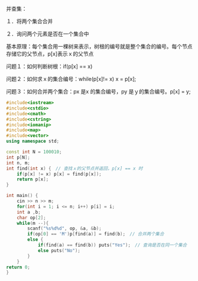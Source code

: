 并查集：

１．将两个集合合并

２．询问两个元素是否在一个集合中

基本原理：每个集合用一棵树来表示，树根的编号就是整个集合的编号。每个节点存储它的父节点，p[x]表示ｘ的父节点

问题１：如何判断树根：if(p[x] == x)

问题２：如何求ｘ的集合编号：while(p[x]!= x) x = p[x];

问题３：如何合并两个集合：px 是x 的集合编号，py 是ｙ的集合编号。p[x] = y; 

```cpp
#include<iostream>
#include<cstdio>
#include<cmath>
#include<cstring>
#include<iomanip>
#include<map>
#include<vector>
using namespace std;

const int N = 100010;
int p[N];
int n, m;
int find(int x) {　// 查找ｘ的父节点并返回，p[x] == x 时
    if(p[x] != x) p[x] = find(p[x]); 
    return p[x];
}

int main() {
    cin >> n >> m;
    for(int i = 1; i <= n; i++) p[i] = i;
    int a ,b;
    char op[2];
    while(m --){
        scanf("%s%d%d", op, &a, &b);
        if(op[0] == 'M')p[find(a)] = find(b);　// 合并两个集合
        else {
            if(find(a) == find(b)) puts("Yes");　// 查询是否在同一个集合
            else puts("No");
        }
    }
return 0;
}

```

